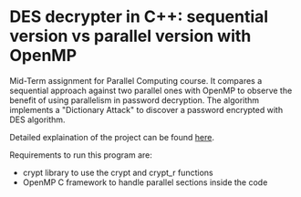 # DES decrypter in C++: sequential version vs parallel version with OpenMP

Mid-Term assignment for Parallel Computing course. It compares a sequential approach against two parallel ones with OpenMP to observe the benefit of using parallelism in password decryption. The algorithm implements a "Dictionary Attack" to discover a password encrypted with DES algorithm.

Detailed explaination of the project can be found [here](Report.pdf).

Requirements to run this program are:

* crypt library to use the crypt and crypt_r functions
* OpenMP C framework to handle parallel sections inside the code
